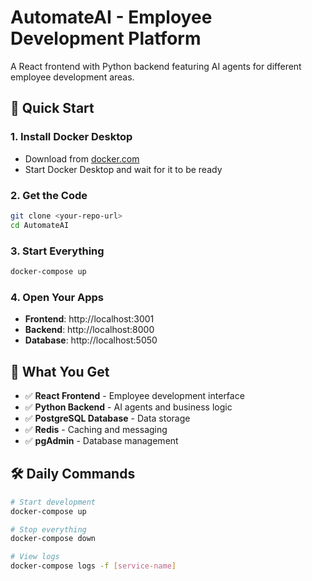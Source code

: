 # AutomateAI - Employee Development Platform

A React frontend with Python backend featuring AI agents for different employee development areas.

## 🚀 Quick Start

### 1. Install Docker Desktop

- Download from [docker.com](https://www.docker.com/products/docker-desktop/)
- Start Docker Desktop and wait for it to be ready

### 2. Get the Code

```bash
git clone <your-repo-url>
cd AutomateAI
```

### 3. Start Everything

```bash
docker-compose up
```

### 4. Open Your Apps

- **Frontend**: http://localhost:3001
- **Backend**: http://localhost:8000
- **Database**: http://localhost:5050

## 🎯 What You Get

- ✅ **React Frontend** - Employee development interface
- ✅ **Python Backend** - AI agents and business logic
- ✅ **PostgreSQL Database** - Data storage
- ✅ **Redis** - Caching and messaging
- ✅ **pgAdmin** - Database management

## 🛠️ Daily Commands

```bash
# Start development
docker-compose up

# Stop everything
docker-compose down

# View logs
docker-compose logs -f [service-name]
```

